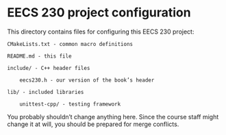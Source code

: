 # EECS 230 project configuration

This directory contains files for configuring this EECS 230 project:

    CMakeLists.txt - common macro definitions

    README.md - this file

    include/ - C++ header files

        eecs230.h - our version of the book’s header

    lib/ - included libraries

        unittest-cpp/ - testing framework

You probably shouldn’t change anything here. Since the course staff
might change it at will, you should be prepared for merge conflicts.
